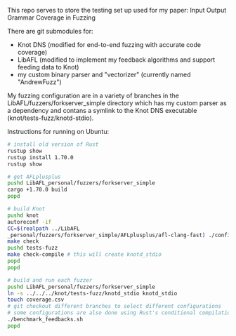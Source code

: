 This repo serves to store the testing set up used for my paper: Input Output Grammar Coverage in Fuzzing

There are git submodules for:
- Knot DNS (modified for end-to-end fuzzing with accurate code coverage)
- LibAFL (modified to implement my feedback algorithms and support feeding data to Knot)
- my custom binary parser and "vectorizer" (currently named "AndrewFuzz")

My fuzzing configuration are in a variety of branches in the LibAFL/fuzzers/forkserver_simple directory which has my custom parser as a dependency and contans a symlink to the Knot DNS executable (knot/tests-fuzz/knotd-stdio).

Instructions for running on Ubuntu:
```bash
# install old version of Rust
rustup show
rustup install 1.70.0
rustup show

# get AFLplusplus
pushd LibAFL_personal/fuzzers/forkserver_simple
cargo +1.70.0 build
popd

# build Knot
pushd knot
autoreconf -if
CC=$(realpath ../LibAFL
_personal/fuzzers/forkserver_simple/AFLplusplus/afl-clang-fast) ./configure
make check
pushd tests-fuzz
make check-compile # this will create knotd_stdio
popd
popd

# build and run each fuzzer
pushd LibAFL_personal/fuzzers/forkserver_simple
ln -s ../../../knot/tests-fuzz/knotd_stdio knotd_stdio
touch coverage.csv
# git checkout different branches to select different configurations
# some configurations are also done using Rust's conditional compilation flags
./benchmark_feedbacks.sh
popd
```

